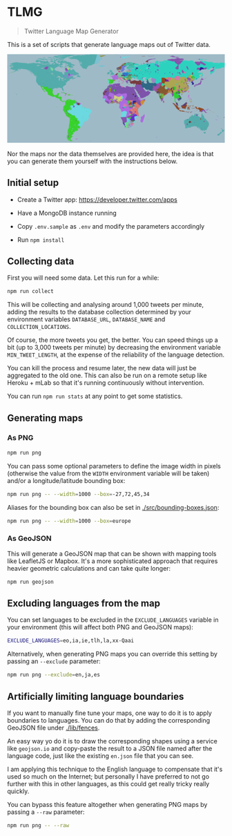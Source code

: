 # TLMG

> Twitter Language Map Generator

This is a set of scripts that generate language maps out of Twitter data.

![Sample image](./sample.png)

Nor the maps nor the data themselves are provided here, the idea is that you can generate them yourself with the instructions below.

## Initial setup

- Create a Twitter app: https://developer.twitter.com/apps

- Have a MongoDB instance running

- Copy `.env.sample` as `.env` and modify the parameters accordingly

- Run `npm install`

## Collecting data

First you will need some data. Let this run for a while:

```sh
npm run collect
```

This will be collecting and analysing around 1,000 tweets per minute, adding the results to the database collection determined by your environment variables `DATABASE_URL`, `DATABASE_NAME` and `COLLECTION_LOCATIONS`.

Of course, the more tweets you get, the better. You can speed things up a bit (up to 3,000 tweets per minute) by decreasing the environment variable `MIN_TWEET_LENGTH`, at the expense of the reliability of the language detection.

You can kill the process and resume later, the new data will just be aggregated to the old one. This can also be run on a remote setup like Heroku + mLab so that it's running continuously without intervention.

You can run `npm run stats` at any point to get some statistics.

## Generating maps

### As PNG

```sh
npm run png
```

You can pass some optional parameters to define the image width in pixels (otherwise the value from the `WIDTH` environment variable will be taken) and/or a longitude/latitude bounding box:

```sh
npm run png -- --width=1000 --box=-27,72,45,34
```

Aliases for the bounding box can also be set in [./src/bounding-boxes.json](./src/bounding-boxes.json):

```sh
npm run png -- --width=1000 --box=europe
```

### As GeoJSON

This will generate a GeoJSON map that can be shown with mapping tools like LeafletJS or Mapbox. It's a more sophisticated approach that requires heavier geometric calculations and can take quite longer:

```sh
npm run geojson
```

## Excluding languages from the map

You can set languages to be excluded in the `EXCLUDE_LANGUAGES` variable in your environment (this will affect both PNG and GeoJSON maps):

```sh
EXCLUDE_LANGUAGES=eo,ia,ie,tlh,la,xx-Qaai
```

Alternatively, when generating PNG maps you can override this setting by passing an `--exclude` parameter:

```sh
npm run png --exclude=en,ja,es
```

## Artificially limiting language boundaries

If you want to manually fine tune your maps, one way to do it is to apply boundaries to languages. You can do that by adding the corresponding GeoJSON file under [./lib/fences](./lib/fences).

An easy way yo do it is to draw the corresponding shapes using a service like `geojson.io` and copy-paste the result to a JSON file named after the language code, just like the existing `en.json` file that you can see.

I am applying this technique to the English language to compensate that it's used so much on the Internet; but personally I have preferred to not go further with this in other languages, as this could get really tricky really quickly.

You can bypass this feature altogether when generating PNG maps by passing a `--raw` parameter:

```sh
npm run png -- --raw
``` 
